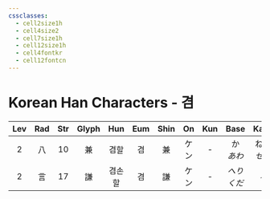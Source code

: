 ```yaml
---
cssclasses:
  - cell2size1h
  - cell4size2
  - cell7size1h
  - cell12size1h
  - cell4fontkr
  - cell12fontcn
---
```


# Korean Han Characters - 겸

| Lev | Rad | Str | Glyph | Hun | Eum | Shin | On  | Kun |   Base    |    Kana    | Simp | Man  | Can  |
| :-: | :-: | :-: | :---: | :-: | :-: | :--: | :-: | :-: | :-------: | :--------: | :--: | :--: | :--: |
|  2  |  八  | 10  |   兼   | 겸할  |  겸  |  兼   | ケン  |  -  | か<br>*あわ* | ねる<br>*せる* |  兼   | jiān | gim1 |
|  2  |  言  | 17  |   謙   | 겸손할 |  겸  |  謙   | ケン  |  -  |  *へりくだ*   |    *る*     |  谦   | qiān | him1 |
